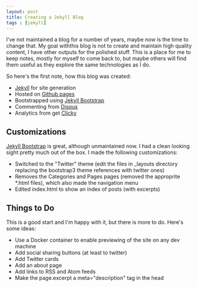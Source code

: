 ```yaml
---
layout: post
title: Creating a Jekyll Blog
tags : [jekyll]
---
```


I've not maintained a blog for a number of years, maybe now is the
time to change that. My goal withthis blog is not to create and
maintain high quality content, I have other outputs for the polished
stuff. This is a place for me to keep notes, mostly for myself to come
back to, but maybe others will find them useful as they explore the
same technologies as I do.

So here's the first note, how this blog was created:

  * [Jekyll](http://jekyllrb.com/) for site generation
  * Hosted on [Github pages](http://pages.github.com)
  * Bootstrapped using [Jekyll Bootstrap](http://jekyllbootstrap.com/)
  * Commenting from [Disqus](https://disqus.com/)
  * Analytics from get [Clicky](http://clicky.com)

## Customizations

[Jekyll Bootstrap](http://jekyllbootstrap.com/) is great, although
unmaintained now. I had a clean looking sight pretty much out of the
box. I made the following customizations:

  * Switched to the "Twitter" theme (edit the files in _layouts directory replacing the bootstrap3 theme references with twitter ones)
  * Removes the Categories and Pages pages (removed the approprite *.html files), which also made the navigation menu
  * Edited index.html to show an index of posts (with excerpts)

## Things to Do

This is a good start and I'm happy with it, but there is more to
do. Here's some ideas:

  * Use a Docker container to enable previewing of the site on any dev machine
  * Add social sharing buttons (at least to twitter)
  * Add Twitter cards
  * Add an about page
  * Add links to RSS and Atom feeds
  * Make the page.excerpt a meta="description" tag in the head